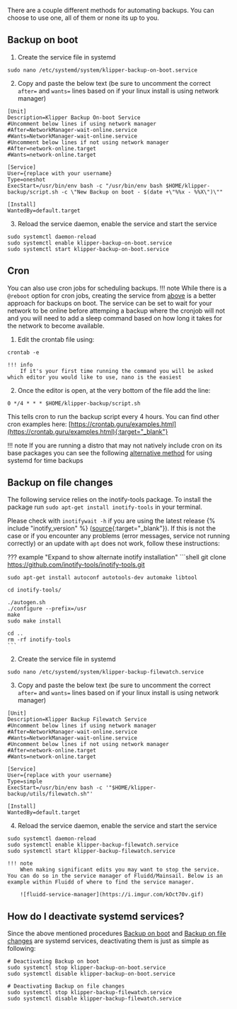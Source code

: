 There are a couple different methods for automating backups. You can choose to use one, all of them or none its up to you.

## Backup on boot
1. Create the service file in systemd
```shell 
sudo nano /etc/systemd/system/klipper-backup-on-boot.service
```  
2. Copy and paste the below text (be sure to uncomment the correct `after=` and `wants=` lines based on if your linux install is using network manager)  
```shell
[Unit]
Description=Klipper Backup On-boot Service
#Uncomment below lines if using network manager
#After=NetworkManager-wait-online.service
#Wants=NetworkManager-wait-online.service
#Uncomment below lines if not using network manager
#After=network-online.target
#Wants=network-online.target

[Service]
User={replace with your username}
Type=oneshot
ExecStart=/usr/bin/env bash -c "/usr/bin/env bash $HOME/klipper-backup/script.sh -c \"New Backup on boot - $(date +\"%%x - %%X\")\""

[Install]
WantedBy=default.target
```
3. Reload the service daemon, enable the service and start the service
```
sudo systemctl daemon-reload
sudo systemctl enable klipper-backup-on-boot.service
sudo systemctl start klipper-backup-on-boot.service
```

## Cron
You can also use cron jobs for scheduling backups.
!!! note
    While there is a `@reboot` option for cron jobs, creating the service from [above](#backup-on-boot) is a better approach for backups on boot. The service can be set to wait for your network to be online before attemping a backup where the cronjob will not and you will need to add a sleep command based on how long it takes for the network to become available.  

1. Edit the crontab file using:
```
crontab -e
```  

    !!! info
        If it's your first time running the command you will be asked which editor you would like to use, nano is the easiest  

2. Once the editor is open, at the very bottom of the file add the line:
```
0 */4 * * * $HOME/klipper-backup/script.sh
```
This tells cron to run the backup script every 4 hours. You can find other cron examples here: [https://crontab.guru/examples.html](https://crontab.guru/examples.html){:target="_blank"}

!!! note
    If you are running a distro that may not natively include cron on its base packages you can see the following [alternative method](alternative-methods.md/#timed-backups-using-systemd) for using systemd for time backups

## Backup on file changes
The following service relies on the inotify-tools package. To install the package run ```sudo apt-get install inotify-tools``` in your terminal. 

Please check with `inotifywait -h` if you are using the latest release {% include "inotify_version" %} ([source](https://github.com/inotify-tools/inotify-tools/releases/latest){:target="_blank"}). If this is not the case or if you encounter any problems (error messages, service not running correctly) or an update with `apt` does not work, follow these instructions:

??? example "Expand to show alternate inotify installation"
    ```shell
    git clone https://github.com/inotify-tools/inotify-tools.git
    
    sudo apt-get install autoconf autotools-dev automake libtool
    
    cd inotify-tools/
    
    ./autogen.sh
    ./configure --prefix=/usr
    make
    sudo make install
    
    cd ..
    rm -rf inotify-tools
    ```

2. Create the service file in systemd
```shell 
sudo nano /etc/systemd/system/klipper-backup-filewatch.service
```  
3. Copy and paste the below text (be sure to uncomment the correct `after=` and `wants=` lines based on if your linux install is using network manager)  
```shell
[Unit]
Description=Klipper Backup Filewatch Service
#Uncomment below lines if using network manager
#After=NetworkManager-wait-online.service
#Wants=NetworkManager-wait-online.service
#Uncomment below lines if not using network manager
#After=network-online.target
#Wants=network-online.target

[Service]
User={replace with your username}
Type=simple
ExecStart=/usr/bin/env bash -c '"$HOME/klipper-backup/utils/filewatch.sh"'

[Install]
WantedBy=default.target
```
4. Reload the service daemon, enable the service and start the service
```
sudo systemctl daemon-reload
sudo systemctl enable klipper-backup-filewatch.service
sudo systemctl start klipper-backup-filewatch.service
```  

    !!! note
        When making significant edits you may want to stop the service. You can do so in the service manager of Fluidd/Mainsail. Below is an example within Fluidd of where to find the service manager.  
        
        ![fluidd-service-manager](https://i.imgur.com/kOct70v.gif)

## How do I deactivate systemd services?
Since the above mentioned procedures [Backup on boot](#backup-on-boot) and [Backup on file changes](#backup-on-file-changes) are systemd services, deactivating them is just as simple as following:
```
# Deactivating Backup on boot
sudo systemctl stop klipper-backup-on-boot.service
sudo systemctl disable klipper-backup-on-boot.service

# Deactivating Backup on file changes
sudo systemctl stop klipper-backup-filewatch.service
sudo systemctl disable klipper-backup-filewatch.service
```
